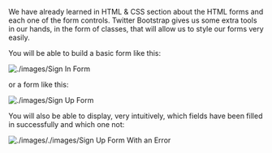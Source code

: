 We have already learned in HTML & CSS section about the HTML forms and each one of the form controls.
Twitter Bootstrap gives us some extra tools in our hands, in the form of classes, that will allow us to style our
forms very easily.

You will be able to build a basic form like this:

![./images/Sign In Form](./images/task-sign-in-form.jpg)

or a form like this:

![./images/Sign Up Form](./images/sign-up-form.jpg)

You will also be able to display, very intuitively, which fields have been filled in successfully and which one not:

![./images/./images/Sign Up Form With an Error](./images/sign-up-form-with-an-error.jpg)


